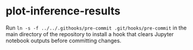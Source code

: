 # plot-inference-results

Run `ln -s -f ../../.githooks/pre-commit .git/hooks/pre-commit` in the main directory of
the repository to install a hook that clears Jupyter notebook outputs before committing
changes.
